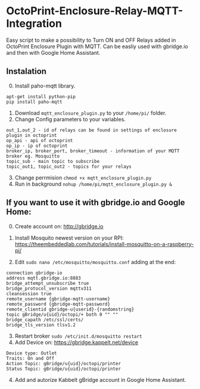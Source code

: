 # OctoPrint-Enclosure-Relay-MQTT-Integration

Easy script to make a possibility to Turn ON and OFF Relays added in OctoPrint Enclosure Plugin with MQTT. 
Can be easliy used with gbridge.io and then with Google Home Assistant.

## Instalation

0. Install paho-mqtt library.
```
apt-get install python-pip
pip install paho-mqtt
```
1. Download ```mqtt_enclosure_plugin.py``` to your ```/home/pi/``` folder.
2. Change Config parameters to your variables.
```
out_1,out_2 - id of relays can be found in settings of enclosure plugin in octoprint
op_api - api of octoprint 
op_ip - ip of octoprint
broker_ip, broker_port, broker_timeout - information of your MQTT broker eg. Mosquitto
topic_sub - main topic to subscribe
topic_out1, topic_out2 - topics for your relays
```
3. Change perrmision ```chmod +x mqtt_enclosure_plugin.py```
4. Run in background ```nohup /home/pi/mqtt_enclosure_plugin.py &```

## If you want to use it with gbridge.io and Google Home:

0. Create account on: http://gbridge.io

1. Install Mosquito newest version on your RPI: https://theembeddedlab.com/tutorials/install-mosquitto-on-a-raspberry-pi/

2. Edit ```sudo nano /etc/mosquitto/mosquitto.conf``` adding at the end:
```
connection gbridge-io
address mqtt.gbridge.io:8883
bridge_attempt_unsubscribe true
bridge_protocol_version mqttv311
cleansession true
remote_username {gbridge-mqtt-username}
remote_password {gbridge-mqtt-password}
remote_clientid gbridge-u{userid}-{randomstring}
topic gBridge/u{uid}/octopi/+ both 0 "" ""
bridge_capath /etc/ssl/certs/
bridge_tls_version tlsv1.2
```
3. Restart broker 
```sudo /etc/init.d/mosquitto restart```
3. Add Device on: https://gbridge.kappelt.net/device
```
Device type: Outlet
Traits: On and Off
Action Topic: gBridge/u{uid}/octopi/printer
Status Topic: gBridge/u{uid}/octopi/printer
```
4. Add and autorize Kabbelt gBridge account in Google Home Assistant.
